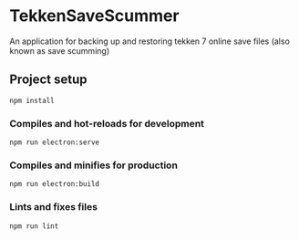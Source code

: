# TekkenSaveScummer

An application for backing up and restoring tekken 7 online save files (also known as save scumming)


## Project setup
```
npm install
```

### Compiles and hot-reloads for development
```
npm run electron:serve
```

### Compiles and minifies for production
```
npm run electron:build
```

### Lints and fixes files
```
npm run lint


